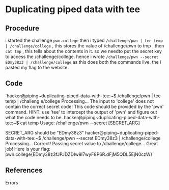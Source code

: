 # Duplicating piped data with tee

## Procedure
i started the challenge `pwn.college`
then i typed `/challenge/pwn | tee temp | /challenge/college` , this stores the value of /challenge/pwn to tmp .
then `cat tmp` , this tells about the contents in it.
so we needto put the secret key to access the /challenge/college.
hence i wrote `/challenge/pwn --secret EDmy38z3 | /challenge/college`
as this does both the commands live.
the i pasted my flag to the website.

## Code
`hacker@piping~duplicating-piped-data-with-tee:~$ /challenge/pwn | tee temp | /challeng
e/college
Processing...
The input to 'college' does not contain the correct secret code! This code
should be provided by the 'pwn' command. HINT: use 'tee' to intercept the
output of 'pwn' and figure out what the code needs to be.
hacker@piping~duplicating-piped-data-with-tee:~$ cat temp
Usage: /challenge/pwn --secret [SECRET_ARG]

SECRET_ARG should be "EDmy38z3"
hacker@piping~duplicating-piped-data-with-tee:~$ /challenge/pwn --secret EDmy38z3 | /challenge/college
Processing...
Correct! Passing secret value to /challenge/college...
Great job! Here is your flag:
pwn.college{EDmy38z3fJPJDZDIw9l7wyF8P6R.dFjM5QDL5EjN0czW}`

## References
Errors
